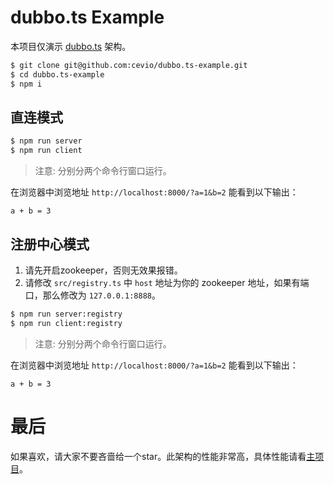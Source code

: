 # dubbo.ts Example

本项目仅演示 [dubbo.ts](https://github.com/cevio/dubbo.ts) 架构。

```bash
$ git clone git@github.com:cevio/dubbo.ts-example.git
$ cd dubbo.ts-example
$ npm i
```

## 直连模式

```bash
$ npm run server
$ npm run client
```

> 注意: 分别分两个命令行窗口运行。

在浏览器中浏览地址 `http://localhost:8000/?a=1&b=2` 能看到以下输出：

```
a + b = 3
```

## 注册中心模式

1. 请先开启zookeeper，否则无效果报错。
1. 请修改 `src/registry.ts` 中 `host` 地址为你的 zookeeper 地址，如果有端口，那么修改为 `127.0.0.1:8888`。


```bash
$ npm run server:registry
$ npm run client:registry
```

> 注意: 分别分两个命令行窗口运行。

在浏览器中浏览地址 `http://localhost:8000/?a=1&b=2` 能看到以下输出：

```
a + b = 3
```

# 最后

如果喜欢，请大家不要吝啬给一个star。此架构的性能非常高，具体性能请看[主项目](https://github.com/cevio/dubbo.ts)。